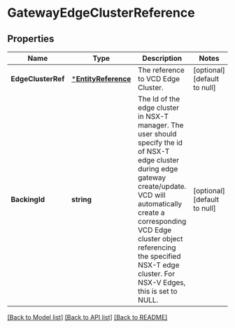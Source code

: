 # GatewayEdgeClusterReference

## Properties
Name | Type | Description | Notes
------------ | ------------- | ------------- | -------------
**EdgeClusterRef** | [***EntityReference**](EntityReference.md) | The reference to VCD Edge Cluster. | [optional] [default to null]
**BackingId** | **string** | The Id of the edge cluster in NSX-T manager. The user should specify the id of NSX-T edge cluster during edge gateway create/update. VCD will automatically create a corresponding VCD Edge cluster object referencing the specified NSX-T edge cluster. For NSX-V Edges, this is set to NULL.  | [optional] [default to null]

[[Back to Model list]](../README.md#documentation-for-models) [[Back to API list]](../README.md#documentation-for-api-endpoints) [[Back to README]](../README.md)


